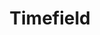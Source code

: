 ---
layout: pattern.njk
tags: 
    - legacy_it
    - legacy_components_it
    - page
key: timefield-legacy_it
title: Timefield
parent: components-legacy_it
image: legacy/overview/timefield.webp
keywords: 
order: 300
availablelanguages: 
    - de
    - en
---